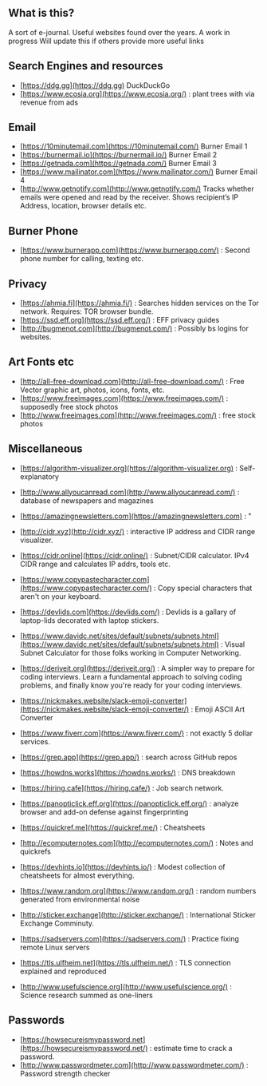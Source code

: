 ## What is this?

A sort of e-journal.
Useful websites found over the years.
A work in progress
Will update this if others provide more useful links


## Search Engines and resources
* [https://ddg.gg](https://ddg.gg)   DuckDuckGo
* [https://www.ecosia.org](https://www.ecosia.org/) :  plant trees with via revenue from ads
 
## Email 
* [https://10minutemail.com](https://10minutemail.com/)   Burner Email 1
* [https://burnermail.io](https://burnermail.io/)   Burner Email 2 
* [https://getnada.com](https://getnada.com/)   Burner Email 3
* [https://www.mailinator.com](https://www.mailinator.com/)   Burner Email 4
* [http://www.getnotify.com](http://www.getnotify.com/)   Tracks whether emails were opened and read by the receiver. Shows recipient’s IP Address, location, browser details etc.

## Burner Phone
* [https://www.burnerapp.com](https://www.burnerapp.com/) :  Second phone number for calling, texting etc.

## Privacy 
* [https://ahmia.fi](https://ahmia.fi/) :  Searches hidden services on the Tor network. Requires: TOR browser bundle.
* [https://ssd.eff.org](https://ssd.eff.org/) :  EFF privacy guides
* [http://bugmenot.com](http://bugmenot.com/) :  Possibly bs logins for websites.

## Art Fonts etc
* [http://all-free-download.com](http://all-free-download.com/) : Free Vector graphic art, photos, icons, fonts, etc.
* [https://www.freeimages.com](https://www.freeimages.com/) :  supposedly free stock photos
* [http://www.freeimages.com](http://www.freeimages.com/) :  free stock photos

## Miscellaneous
* [https://algorithm-visualizer.org](https://algorithm-visualizer.org) : Self-explanatory

* [http://www.allyoucanread.com](http://www.allyoucanread.com/) :  database of newspapers and magazines
* [https://amazingnewsletters.com](https://amazingnewsletters.com) : "

* [http://cidr.xyz](http://cidr.xyz/) :  interactive IP address and CIDR range visualizer.
* [https://cidr.online](https://cidr.online/) :  Subnet/CIDR calculator. IPv4 CIDR range and calculates IP addrs, tools etc.
* [https://www.copypastecharacter.com](https://www.copypastecharacter.com/) : Copy special characters that aren't on your keyboard.
* [https://devlids.com](https://devlids.com/) :  Devlids is a gallary of laptop-lids decorated with laptop stickers.
* [https://www.davidc.net/sites/default/subnets/subnets.html](https://www.davidc.net/sites/default/subnets/subnets.html) : Visual Subnet Calculator for those folks working in Computer Networking. 
* [https://deriveit.org](https://deriveit.org/) : A simpler way to prepare for coding interviews. Learn a fundamental approach to solving coding problems, and finally know you're ready for your coding interviews.

* [https://nickmakes.website/slack-emoji-converter](https://nickmakes.website/slack-emoji-converter/) :  Emoji ASCII Art Converter 

* [https://www.fiverr.com](https://www.fiverr.com/) :  not exactly 5 dollar services.
* [https://grep.app](https://grep.app/) :  search across GitHub repos
* [https://howdns.works](https://howdns.works/) : DNS breakdown
* [https://hiring.cafe](https://hiring.cafe/) : Job search network.


* [https://panopticlick.eff.org](https://panopticlick.eff.org/) :  analyze browser and add-on defense against fingerprinting
* [https://quickref.me](https://quickref.me/) :  Cheatsheets
* [http://ecomputernotes.com](http://ecomputernotes.com/) :  Notes and quickrefs
* [https://devhints.io](https://devhints.io/) :  Modest collection of cheatsheets for almost everything.
* [https://www.random.org](https://www.random.org/) :  random numbers generated from environmental noise
* [http://sticker.exchange](http://sticker.exchange/) :  International Sticker Exchange Comminuty.
* [https://sadservers.com](https://sadservers.com/) :  Practice fixing remote Linux servers
* [https://tls.ulfheim.net](https://tls.ulfheim.net/) :  TLS connection explained and reproduced
* [http://www.usefulscience.org](http://www.usefulscience.org/) :  Science research summed as one-liners

## Passwords
* [https://howsecureismypassword.net](https://howsecureismypassword.net/) :  estimate time to crack a password. 
* [http://www.passwordmeter.com](http://www.passwordmeter.com/) :  Password strength checker
